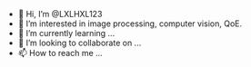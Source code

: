 - 👋 Hi, I’m @LXLHXL123
- 👀 I’m interested in image processing, computer vision, QoE.
- 🌱 I’m currently learning ...
- 💞️ I’m looking to collaborate on ...
- 📫 How to reach me ...

<!---
LXLHXL123/LXLHXL123 is a ✨ special ✨ repository because its `README.md` (this file) appears on your GitHub profile.
You can click the Preview link to take a look at your changes.
--->
